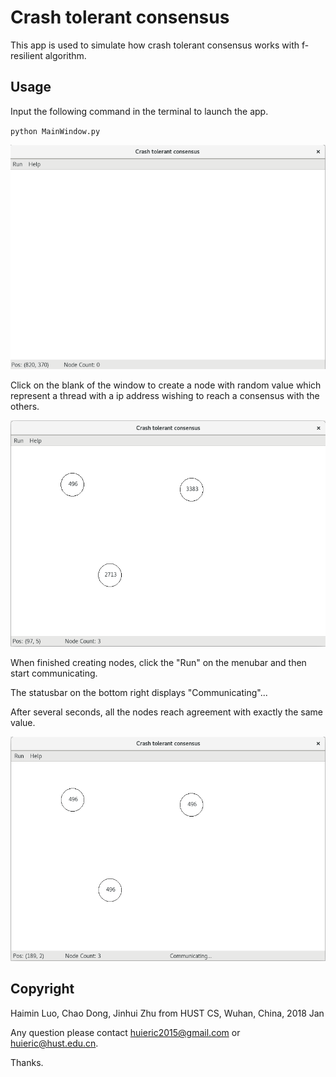 # Crash tolerant consensus

This app is used to simulate how crash tolerant consensus works with f-resilient algorithm.

## Usage

Input the following command in the terminal to launch the app.

` python MainWindow.py ` 

![](img/launch.png)

Click on the blank of the window to create a node with random value which represent a thread with a ip address wishing to reach a consensus with the others.

![](img/init.png)

When finished creating nodes, click the "Run" on the menubar and then start communicating.

The statusbar on the bottom right displays "Communicating"...

After several seconds, all the nodes reach agreement with exactly the same value.

![](img/agreement.png)

## Copyright

Haimin Luo, Chao Dong, Jinhui Zhu from HUST CS, Wuhan, China, 2018 Jan

Any question please contact huieric2015@gmail.com or huieric@hust.edu.cn.

Thanks.